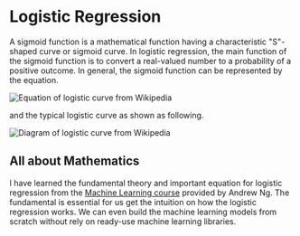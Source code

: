 # Logistic Regression


A sigmoid function is a mathematical function having a characteristic "S"-shaped curve or sigmoid curve. In logistic regression, the main function of the sigmoid function is to convert a real-valued number to a probability of a positive outcome. In general, the sigmoid function can be represented by the equation.

<img src="https://wikimedia.org/api/rest_v1/media/math/render/svg/9537e778e229470d85a68ee0b099c08298a1a3f6" alt="Equation of logistic curve from Wikipedia">

and the typical logistic curve as shown as following.

<img src="https://upload.wikimedia.org/wikipedia/commons/thumb/8/88/Logistic-curve.svg/320px-Logistic-curve.svg.png" alt="Diagram of logistic curve from Wikipedia">


## All about Mathematics

I have learned the fundamental theory and important equation for logistic regression from the <a href="https://www.coursera.org/learn/machine-learning">Machine Learning course</a> provided by Andrew Ng. The fundamental is essential for us get the intuition on how the logistic regression works. We can even build the machine learning models from scratch without rely on ready-use machine learning libraries.

